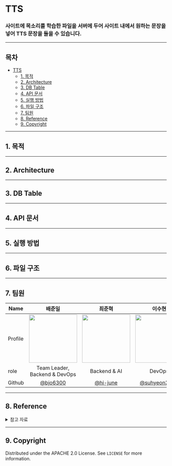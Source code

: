 # TTS
### 사이트에 목소리를 학습한 파일을 서버에 두어 사이트 내에서 원하는 문장을 넣어 TTS 문장을 들을 수 있습니다.
<!-- 동작하는 gif 같이 첨부 -->
<hr>

## 목차
- [TTS](#TTS)
  - [1. 목적](#1-목적)
  - [2. Architecture](#2-Architecture)
  - [3. DB Table](#3-DB-Table)
  - [4. API 문서](#4-API-문서)
  - [5. 실행 방법](#5-실행-방법)
  - [6. 파일 구조](#6-파일-구조)
  - [7. 팀원](#7-팀원)
  - [8. Reference](#8-Reference)
  - [9. Copyright](#9-Copyright)

<hr>

## 1. 목적

<hr>

## 2. Architecture

<hr>

## 3. DB Table

<hr>

## 4. API 문서

<hr>

## 5. 실행 방법

<hr>

## 6. 파일 구조

<hr>

## 7. 팀원

| Name    | <center>배준일</center>|<center>최준혁</center> |<center> 이수현 </center> | <center>김혜진</center> | <center>구지혜</center>
| ------- | --------------------------------------------- | ------------------------------------ | --------------------------------------------- | --------------------------------------- | --------------------------------------- |
| Profile | <img width="150px" src="https://avatars.githubusercontent.com/u/70627982?v=4" />|<img width="150px" src="https://avatars.githubusercontent.com/u/98803599?v=4" />| <img width="150px" src="https://avatars.githubusercontent.com/u/105929978?v=4" />| <img width="150px" src="https://avatars.githubusercontent.com/u/76868442?v=4" />| <img width="150px" src="https://avatars.githubusercontent.com/u/105404542?v=4" />|
| role    | <center>Team Leader, <br>Backend & DevOps </center>   | <center>Backend & AI  </center>    | <center>DevOps  </center>  | <center>Frontend</center> | <center>Frontend</center> |
| Github  | <center>[@bjo6300](https://github.com/bjo6300)</center> | <center>[@hi-june](https://github.com/hi-june)</center> | <center>[@suhyeon3484](https://github.com/suhyeon3484)</center> | <center>[@llmeajinll](https://github.com/llmeajinll)</center> | <center>[@jihye9549](https://github.com/jihye9549) </center>| 

<hr>

## 8. Reference

<details>
<summary>참고 자료</summary>
<div markdown="1">

- [내 목소리로 TTS 만들기](https://sce-tts.github.io/#/v2/index)

- [flask & g2pk in Docker](https://github.com/litsynp/flask-g2pk)

</div>
</details>

<hr>

## 9. Copyright

Distributed under the APACHE 2.0 License. See `LICENSE` for more information.

